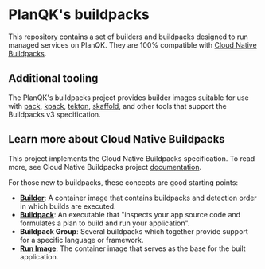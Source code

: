 # PlanQK's buildpacks

This repository contains a set of builders and buildpacks designed to run managed services on PlanQK.
They are 100% compatible with [Cloud Native Buildpacks](https://buildpacks.io/).

## Additional tooling

The PlanQK's buildpacks project provides builder images suitable for use with
[pack](https://github.com/buildpacks/pack),
[kpack](https://github.com/pivotal/kpack),
[tekton](https://github.com/tektoncd/catalog/tree/HEAD/task/buildpacks/0.1),
[skaffold](https://github.com/GoogleContainerTools/skaffold/tree/HEAD/examples/buildpacks),
and other tools that support the Buildpacks v3 specification.

## Learn more about Cloud Native Buildpacks

This project implements the Cloud Native Buildpacks specification. 
To read more, see Cloud Native Buildpacks project
[documentation](https://buildpacks.io/docs/concepts).

For those new to buildpacks, these concepts are good starting points:

* **[Builder](https://buildpacks.io/docs/concepts/components/builder)**: A container image that contains buildpacks and detection order in which builds are executed.
* **[Buildpack](https://buildpacks.io/docs/concepts/components/buildpack)**: An executable that "inspects your app source code and formulates a plan to build and run your application".
* **Buildpack Group**: Several buildpacks which together provide support for a
specific language or framework.
* **[Run Image](https://buildpacks.io/docs/concepts/components/stack)**: The container image that serves as the base for the built application.
